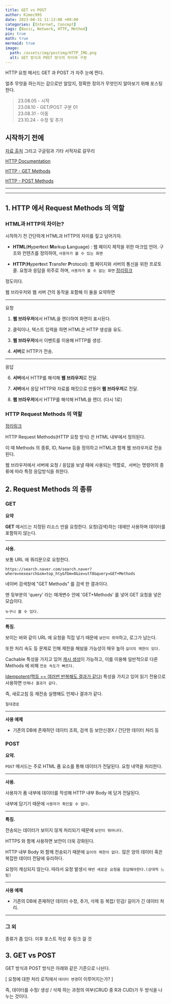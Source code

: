 ```yaml
---
title: GET vs POST
author: Kimec995
date: 2023-08-31 11:13:00 +09:00
categories: [Internet, Concept]
tags: [Basic, Network, HTTP, Method]
pin: true
math: true
mermaid: true
image: 
  path: /assets/img/postimg/HTTP_IMG.png
  alt: GET 방식과 POST 방식의 차이와 구분
---
```


HTTP 요청 메서드 GET 과 POST 가 자주 눈에 띈다.

얼추 무엇을 하는지는 감으로만 알았지, 정확한 정의가 무엇인지 알아보기 위해 포스팅 한다.

>23.08.05 - 시작\
>23.08.10 - GET/POST 구분 01\
>23.08.31 - 이동\
>23.10.24 - 수정 및 추가


## 시작하기 전에

[자료 출처](developer.mozilla.or)
그리고 구글링과 기타 서적자료 갈무리

[HTTP Documentation](https://developer.mozilla.org/en-US/docs/Web/HTTP "HTTP Documentation")

[HTTP - GET Methods](https://developer.mozilla.org/en-US/docs/Web/HTTP/Methods/GET "HTTP - GET Methods")

[HTTP - POST Methods](https://developer.mozilla.org/en-US/docs/Web/HTTP/Methods/POST "HTTP - POST Methods")

---
---

## 1. HTTP 에서 Request Methods 의 역할

### HTML과 HTTP의 차이는?

시작하기 전 간단하게 HTML과 HTTP의 차이를 짚고 넘어가자.

- **HTML**(**H**yper**t**ext **M**arkup **L**anguage) : 웹 페이지 제작을 위한 마크업 언어. 구조와 컨텐츠를 정의하여, `사용자가 볼 수 있는 화면`

- **HTTP**(**H**yper**t**ext **T**ransfer **P**rotocol): 웹 페이지와 서버의 통신을 위한 프로토콜. 요청과 응답을 위주로 하며, `사용자가 볼 수 없는 화면` [정리링크](https://kimec995.github.io/posts/HTTP-Concept/)

정도이다.

웹 브라우저와 웹 서버 간의 동작을 포함해 이 둘을 요약하면

---
요청

1. **웹 브라우저**에서 HTML을 렌더하여 화면이 표시된다.

2. 클릭이나, 텍스트 입력을 하면 HTML은 HTTP 생성을 유도.

3. **웹 브라우저**에서 이벤트를 이용해 HTTP를 생성.

5. **서버**로 HTTP가 전송.

---
응답

6. **서버**에서 HTTP를 해석해 **웹 브라우저**로 전달.

7. **서버**에서 응답 HTTP와 자료를 패킷으로 만들어 **웹 브라우저**로 전달.

7. **웹 브라우저**에서 HTTP를 해석해 HTML을 렌더. (다시 1로)



### HTTP Request Methods 의 역할

[정리링크](https://kimec995.github.io/posts/HTTP-Concept/)

HTTP Request Methods(HTTP 요청 방식) 은 HTML 내부에서 정의된다.

이 때 Methods 의 종류, ID, Name 등을 정의하고 HTML과 함께 웹 브라우저로 전송된다.

웹 브라우저에서 서버에 요청 / 응답을 보낼 때에 사용되는 역할로,  서버는 명령어의 종류에 따라 특정 응답방식을 취한다.


## 2. Request Methods 의 종류

### GET

**요약**

**GET** 메서드는 지정된 리소스 만을 요청한다. 요청(검색)하는 데에만 사용하며 데이터를 포함하지 않는다.

---

**사용.**

보통 URL 에 쿼리문으로 요청한다.

```
https://search.naver.com/search.naver?where=nexearch&sm=top_hty&fbm=0&ie=utf8&query=GET+Methods
```

네이버 검색창에 "GET Methods" 를 검색 한 결과이다.

맨 뒷부분의 'query' 라는 매개변수 안에 'GET+Methods' 를 넣어 GET 요청을 넣은 모습이다.

`누구나 볼 수 있다.`

---

**특징.**

보이는 바와 같이 URL 에 요청을 직접 넣기 때문에 `보안이 취약`하고, 로그가 남는다.

또한 처리 속도 등 문제로 인해 제한을 해놨을 가능성이 매우 높아 `길이의 제한이 있다.`

Cachable 특성을 가지고 있어 [캐시 생성](https://developer.mozilla.org/en-US/docs/Glossary/Cacheable "캐시생성")이 가능하고, 이를 이용해 일반적으로 다른 Methods 에 비해 `전송 속도가 빠르다.`

[Idempotent(멱등 == 여러번 반복해도 결과가 같다)](https://developer.mozilla.org/en-US/docs/Glossary/Idempotent) 특성을 가지고 있어 읽기 전용으로 사용하면 `언제나 결과가 같다.`

즉, 새로고침 등 재전송 실행해도 언제나 결과가 같다.

`절대경로`

---

**사용 예제**

- 기존의 DB에 존재하던 데이터 조회, 검색 등 보안신경X / 간단한 데이터 처리 등


### POST

**요약.**

`POST` 메서드는 주로 HTML 폼 요소를 통해 데이터가 전달된다. 요청 내역을 처리한다.

---

**사용.**

사용자가 폼 내부에 데이터를 작성해 HTTP 내부 Body 에 담겨 전달된다.

내부에 담기기 때문에 `사용자가 확인할 수 없다.`

---

**특징.**

전송되는 데이터가 보이지 않게 처리되기 때문에 `보안이 뛰어나다.`

HTTPS 와 함께 사용하면 보안이 더욱 강화된다.

HTTP 내부 Body 와 함께 전송되기 때문에 `길이의 제한이 없다.` 많은 양의 데이터 혹은 복잡한 데이터 전달에 유리하다.

요청이 캐싱되지 않는다. 따라서 요청 발생시 `매번 새로운 요청을 응답해야한다.(상대적 느림)`

---

**사용 예제**

- 기존의 DB에 존재하던 데이터 수정, 추가, 삭제 등 복잡/ 민감/ 길이가 긴 데이터 처리.

* * *

 ### 그 외

종류가 좀 있다. 이후 포스트 작성 후 링크 걸 것


## 3. GET vs POST

GET 방식과 POST 방식은 아래와 같은 기준으로 나뉜다.

\[ 요청에 대한 처리 로직에서 `데이터 변경`이 이루어지는가? \]

즉, 데이터를 수정/ 생성 / 삭제 하는 과정의 여부(CRUD 중 R과 CUD)가 두 방식을 나누는 것이다.
